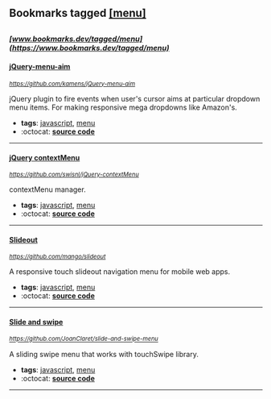 ## Bookmarks tagged [[menu]](https://www.bookmarks.dev?q=[menu])

_<sup><sup>[www.bookmarks.dev/tagged/menu](https://www.bookmarks.dev/tagged/menu)</sup></sup>_
---
#### [jQuery-menu-aim](https://github.com/kamens/jQuery-menu-aim)
_<sup>https://github.com/kamens/jQuery-menu-aim</sup>_

jQuery plugin to fire events when user's cursor aims at particular dropdown menu items. For making responsive mega dropdowns like Amazon's.
* **tags**: [javascript](../tagged/javascript.md), [menu](../tagged/menu.md)
* :octocat: **[source code](https://github.com/kamens/jQuery-menu-aim)**
---
#### [jQuery contextMenu](https://github.com/swisnl/jQuery-contextMenu)
_<sup>https://github.com/swisnl/jQuery-contextMenu</sup>_

contextMenu manager.
* **tags**: [javascript](../tagged/javascript.md), [menu](../tagged/menu.md)
* :octocat: **[source code](https://github.com/swisnl/jQuery-contextMenu)**
---
#### [Slideout](https://github.com/mango/slideout)
_<sup>https://github.com/mango/slideout</sup>_

A responsive touch slideout navigation menu for mobile web apps.
* **tags**: [javascript](../tagged/javascript.md), [menu](../tagged/menu.md)
* :octocat: **[source code](https://github.com/mango/slideout)**
---
#### [Slide and swipe](https://github.com/JoanClaret/slide-and-swipe-menu)
_<sup>https://github.com/JoanClaret/slide-and-swipe-menu</sup>_

A sliding swipe menu that works with touchSwipe library.
* **tags**: [javascript](../tagged/javascript.md), [menu](../tagged/menu.md)
* :octocat: **[source code](https://github.com/JoanClaret/slide-and-swipe-menu)**
---
